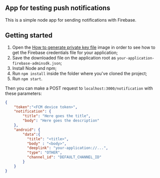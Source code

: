## App for testing push notifications

This is a simple node app for sending notifications with Firebase.

## Getting started

1. Open the [How to generate private key file](./how-to-generate-private-key-file.png) image in order to 
see how to get the Firebase credentials file for your application;
2. Save the downloaded file on the application root as `your-application-firebase-adminsdk.json`;
3. Install Node and npm;
4. Run `npm install` inside the folder where you've cloned the project;
5. Run `npm start`.

Then you can make a POST request to `localhost:3000/notification` with these parameters:

```json
{
	"token":"<FCM device token>",
	"notification": {
		"title": "Here goes the title",
		"body": "Here goes the description"
	},
	"android": {
		"data":{
		  "title": "<title>",
		  "body" : "<body>",
		  "deeplink": "your-application://...",
		  "type": "OTHER",
		  "channel_id": "DEFAULT_CHANNEL_ID"
		}
	}
}
```
